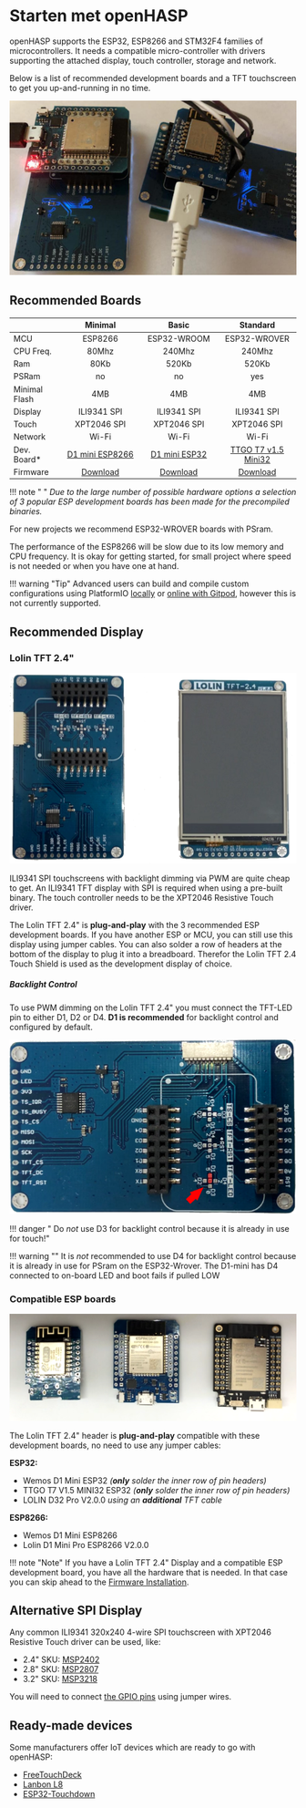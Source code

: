 <h1>Starten met openHASP</h1>

openHASP supports the ESP32, ESP8266 and STM32F4 families of microcontrollers.
It needs a compatible micro-controller with drivers supporting the attached display, touch controller, storage and network.

Below is a list of recommended development boards and a TFT touchscreen to get you up-and-running in no time.

![Plug-and-play](assets/images/lolin-esp.png "ESP with Lolin 2.4&quot;")

## Recommended Boards

<style>
table th:first-of-type {
    width: 12%;
}
table th:nth-of-type(2) {
    width: 22%;
}
table th:nth-of-type(3) {
    width: 22%;
}
table th:nth-of-type(4) {
    width: 22%;
}
table th:last-of-type {
    width: 22%;
}
</style>
|&nbsp;       | Minimal     | Basic        | Standard
|:----        |:----:       |:----:        |:----:
| MCU         | ESP8266     | ESP32-WROOM  | ESP32-WROVER 
| CPU Freq.   | 80Mhz       | 240Mhz       | 240Mhz   
| Ram         | 80Kb        | 520Kb        | 520Kb
| PSRam       | no          | no           | yes
| Minimal Flash | 4MB         | 4MB          | 4MB
| Display     | ILI9341 SPI | ILI9341 SPI  | ILI9341 SPI
| Touch       | XPT2046 SPI | XPT2046 SPI  | XPT2046 SPI
| Network     | Wi-Fi        | Wi-Fi         | Wi-Fi
| Dev. Board* |[D1 mini ESP8266][3]|[D1 mini ESP32][4]|[TTGO T7 v1.5 Mini32][5]
| Firmware    | [Download][1] | [Download][1]  | [Download][1]

[1]: https://github.com/HASwitchPlate/openHASP/releases
[3]: https://www.aliexpress.com/item/32643142716.html
[4]: https://www.aliexpress.com/item/32815530502.html
[5]: https://www.aliexpress.com/item/32977375539.html

!!! note " "
    *Due to the large number of possible hardware options a selection of 3 popular ESP development boards has been made for the precompiled binaries.*

For new projects we recommend ESP32-WROVER boards with PSram.

The performance of the ESP8266 will be slow due to its low memory and CPU frequency.
It is okay for getting started, for small project where speed is not needed or when you have one at hand.

!!! warning "Tip"
    Advanced users can build and compile custom configurations using PlatformIO [locally](compiling/local.md) or [online with Gitpod](compiling/gitpod.md), however this is not currently supported.


## Recommended Display
### Lolin TFT 2.4"

![TFT-LED PWM dimming](assets/images/lolin24tft.png)

ILI9341 SPI touchscreens with backlight dimming via PWM are quite cheap to get.
An ILI9341 TFT display with SPI is required when using a pre-built binary.
The touch controller needs to be the XPT2046 Resistive Touch driver.

The Lolin TFT 2.4" is **plug-and-play** with the 3 recommended ESP development boards.
If you have another ESP or MCU, you can still use this display using jumper cables.
You can also solder a row of headers at the bottom of the display to plug it into a breadboard.
Therefor the Lolin TFT 2.4 Touch Shield is used as the development display of choice.

##### Backlight Control

To use PWM dimming on the Lolin TFT 2.4" you must connect the TFT-LED pin to either D1, D2 or D4.
**D1 is recommended** for backlight control and configured by default.

![TFT-LED PWM dimming](assets/images/tft-led-pwm.png)

!!! danger "<i class="fa fa-exclamation-triangle"></i> Do *not* use D3 for backlight control because it is already in use for touch!"

!!! warning ""
    It is *not* recommended to use D4 for backlight control because it is already in use for PSram on the ESP32-Wrover.
    The D1-mini has D4 connected to on-board LED and boot fails if pulled LOW

### Compatible ESP boards

![TFT-LED PWM dimming](assets/images/esp_boards.png)

The Lolin TFT 2.4" header is **plug-and-play** compatible with these development boards,
no need to use any jumper cables:

**ESP32:**

- Wemos D1 Mini ESP32 *(**only** solder the inner row of pin headers)*
- TTGO T7 V1.5 MINI32 ESP32 *(**only** solder the inner row of pin headers)*
- LOLIN D32 Pro V2.0.0 *using an **additional** TFT cable*

**ESP8266:**

- Wemos D1 Mini ESP8266
- Lolin D1 Mini Pro ESP8266 V2.0.0

!!! note "Note"
    If you have a Lolin TFT 2.4" Display and a compatible ESP development board, you have all the hardware that is needed.
    In that case you can skip ahead to the [Firmware Installation](../installation/esp32).

## Alternative SPI Display

Any common ILI9341 320x240 4-wire SPI touchscreen with XPT2046 Resistive Touch driver can be used, like:

- 2.4" SKU: [MSP2402](http://www.lcdwiki.com/2.4inch_SPI_Module_ILI9341_SKU:MSP2402)
- 2.8" SKU: [MSP2807](http://www.lcdwiki.com/2.8inch_SPI_Module_ILI9341_SKU:MSP2807)
- 3.2" SKU: [MSP3218](http://www.lcdwiki.com/3.2inch_SPI_Module_ILI9341_SKU:MSP3218)

You will need to connect [the GPIO pins](../displays/MSPxxxx) using jumper wires.

## Ready-made devices

Some manufacturers offer IoT devices which are ready to go with openHASP:

- [FreeTouchDeck](../devices/freetouchdeck)
- [Lanbon L8](../devices/lanbon-l8)
- [ESP32-Touchdown](../devices/esp32-touchdown)
